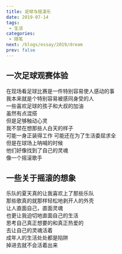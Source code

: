 ```yaml
---
title: 足球与摇滚乐
date: 2019-07-14
tags: 
 - 生活
categories:
 - 随笔
next: /blogs/essay/2019/dream
prev: false
---
```

## 一次足球观赛体验

在现场看足球比赛是一件特别容易使人感动的事  
我本来就是个特别容易被感同身受的人  
一些喜欢足球的孩子和大叔的加油  
虽然有点混搭  
但是足够触动心灵  
我不禁在想那些人白天的样子  
可能一身正装得工作
可能还在为了生活委屈求全  
但是在球场上呐喊的时候  
他们好像找到了自己的灵魂  
像一个摇滚歌手  

## 一些关于摇滚的想象
乐队的夏天真的让我喜欢上了那些乐队  
那些歌真的就那样轻松地剥开人的外壳  
让人直面自己，直面灵魂  
也更让我迫切地直面自己的生活  
思考自己真正想要的和真正热爱的  
去让自己的灵魂活着  
成年人的生活处处都是陷阱  
掉进去就不会活着出来  

